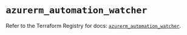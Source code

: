 # `azurerm_automation_watcher`

Refer to the Terraform Registry for docs: [`azurerm_automation_watcher`](https://registry.terraform.io/providers/hashicorp/azurerm/4.41.0/docs/resources/automation_watcher).
